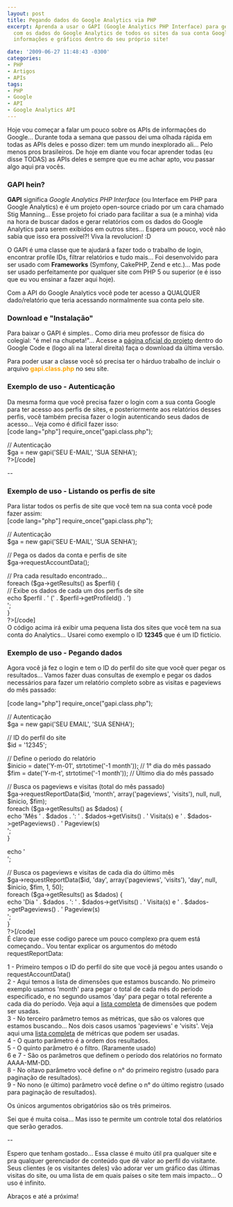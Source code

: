 ```yaml
---
layout: post
title: Pegando dados do Google Analytics via PHP
excerpt: Aprenda a usar o GAPI (Google Analytics PHP Interface) para gerar relatórios
  com os dados do Google Analytics de todos os sites da sua conta Google e exiba as
  informações e gráficos dentro do seu próprio site!

date: '2009-06-27 11:48:43 -0300'
categories:
- PHP
- Artigos
- APIs
tags:
- PHP
- Google
- API
- Google Analytics API
---
```

<p>Hoje vou começar a falar um pouco sobre os APIs de informações do Google... Durante toda a semana que passou dei uma olhada rápida em todas as APIs deles e posso dizer: tem um mundo inexplorado ali... Pelo menos pros brasileiros. De hoje em diante vou focar aprender todas (eu disse TODAS) as APIs deles e sempre que eu me achar apto, vou passar algo aqui pra vocês.</p>
<h3>GAPI hein?</h3>
<p><strong>GAPI</strong> significa <em>Google Analytics PHP Interface</em> (ou Interface em PHP para Google Analytics) e é um projeto open-source criado por um cara chamado Stig Manning... Esse projeto foi criado para facilitar a sua (e a minha) vida na hora de buscar dados e gerar relatórios com os dados do Google Analytics para serem exibidos em outros sites... Espera um pouco, você não sabia que isso era possivel?! Viva la revolucion! :D</p>
<p>O GAPI é uma classe que te ajudará a fazer todo o trabalho de login, encontrar profile IDs, filtrar relatórios e tudo mais... Foi desenvolvido para ser usado com <strong>Frameworks</strong> (Symfony, CakePHP, Zend e etc.)... Mas pode ser usado perfeitamente por qualquer site com PHP 5 ou superior (e é isso que eu vou ensinar a fazer aqui hoje).</p>
<p>Com a API do Google Analytics você pode ter acesso a QUALQUER dado/relatório que teria acessando normalmente sua conta pelo site.</p>
<h3>Download e "Instalação"</h3>
<p>Para baixar o GAPI é simples.. Como diria meu professor de física do colegial: "é mel na chupeta!"... Acesse a <a href="http://code.google.com/p/gapi-google-analytics-php-interface/" title="Google Analytics PHP Interaface" target="_blank">página oficial do projeto</a> dentro do Google Code e (logo ali na lateral direita) faça o download da última versão.</p>
<p>Para poder usar a classe você só precisa ter o hárduo trabalho de incluir o arquivo <span style="color: orange"><strong>gapi.class.php</strong></span> no seu site.</p>
<h3>Exemplo de uso - Autenticação</h3>
<p>Da mesma forma que você precisa fazer o login com a sua conta Google para ter acesso aos perfis de sites, e posteriormente aos relatórios desses perfis, você também precisa fazer o login autenticando seus dados de acesso... Veja como é dificil fazer isso:<br />
[code lang="php"]<?php<br />
	require_once("gapi.class.php");</p>
<p>	// Autenticação<br />
	$ga = new gapi('SEU E-MAIL', 'SUA SENHA');<br />
?>[/code]</p>
<p>--</p>
<h3>Exemplo de uso - Listando os perfis de site</h3>
<p>Para listar todos os perfis de site que você tem na sua conta você pode fazer assim:<br />
[code lang="php"]<?php<br />
	require_once("gapi.class.php");</p>
<p>	// Autenticação<br />
	$ga = new gapi('SEU E-MAIL', 'SUA SENHA');</p>
<p>	// Pega os dados da conta e perfis de site<br />
	$ga->requestAccountData();</p>
<p>	// Pra cada resultado encontrado...<br />
	foreach ($ga->getResults() as $perfil) {<br />
		// Exibe os dados de cada um dos perfis de site<br />
		echo $perfil . ' (' . $perfil->getProfileId() . ')<br />';<br />
	}<br />
?>[/code]<br />
O código acima irá exibir uma pequena lista dos sites que você tem na sua conta do Analytics... Usarei como exemplo o ID <strong>12345</strong> que é um ID fictício.</p>
<h3>Exemplo de uso - Pegando dados</h3>
<p>Agora você já fez o login e tem o ID do perfil do site que você quer pegar os resultados... Vamos fazer duas consultas de exemplo e pegar os dados necessários para fazer um relatório completo sobre as visitas e pageviews do mês passado:</p>
<p>[code lang="php"]<?php<br />
	require_once("gapi.class.php");</p>
<p>	// Autenticação<br />
	$ga = new gapi('SEU EMAIL', 'SUA SENHA');</p>
<p>	// ID do perfil do site<br />
	$id = '12345';</p>
<p>	// Define o periodo do relatório<br />
	$inicio = date('Y-m-01', strtotime('-1 month')); // 1° dia do mês passado<br />
	$fim = date('Y-m-t', strtotime('-1 month')); // Último dia do mês passado</p>
<p>	// Busca os pageviews e visitas (total do mês passado)<br />
	$ga->requestReportData($id, 'month', array('pageviews', 'visits'), null, null, $inicio, $fim);<br />
	foreach ($ga->getResults() as $dados) {<br />
		echo 'Mês ' . $dados . ': ' . $dados->getVisits() . ' Visita(s) e ' . $dados->getPageviews() . ' Pageview(s)<br />';<br />
	}</p>
<p>	echo '<br />';</p>
<p>	// Busca os pageviews e visitas de cada dia do último mês<br />
	$ga->requestReportData($id, 'day', array('pageviews', 'visits'), 'day', null, $inicio, $fim, 1, 50);<br />
	foreach ($ga->getResults() as $dados) {<br />
		echo 'Dia ' . $dados . ': ' . $dados->getVisits() . ' Visita(s) e ' . $dados->getPageviews() . ' Pageview(s)<br />';<br />
	}<br />
?>[/code]<br />
É claro que esse codigo parece um pouco complexo pra quem está começando.. Vou tentar explicar os argumentos do método requestReportData:</p>
<p>1 - Primeiro tempos o ID do perfil do site que você já pegou antes usando o requestAccountData()<br />
2 - Aqui temos a lista de dimensões que estamos buscando. No primeiro exemplo usamos 'month' para pegar o total de cada mês do período especificado, e no segundo usamos 'day' para pegar o total referente a cada dia do período. Veja aqui a <a href="http://code.google.com/intl/pt-BR/apis/analytics/docs/gdata/gdataReferenceDimensionsMetrics.html" target="_blank">lista completa</a> de dimensões que podem ser usadas.<br />
3 - No terceiro parâmetro temos as métricas, que são os valores que estamos buscando... Nos dois casos usamos 'pageviews' e 'visits'. Veja aqui uma <a href="http://code.google.com/intl/pt-BR/apis/analytics/docs/gdata/gdataReferenceDimensionsMetrics.html" target="_blank">lista completa</a> de métricas que podem ser usadas.<br />
4 - O quarto parâmetro é a ordem dos resultados.<br />
5 - O quinto parâmetro é o filtro. (Raramente usado)<br />
6 e 7 - São os parâmetros que definem o período dos relatórios no formato AAAA-MM-DD.<br />
8 - No oitavo parâmetro você define o n° do primeiro registro (usado para paginação de resultados).<br />
9 - No nono (e último) parâmetro você define o n° do último registro (usado para paginação de resultados).</p>
<p>Os únicos argumentos obrigatórios são os três primeiros.</p>
<p>Sei que é muita coisa... Mas isso te permite um controle total dos relatórios que serão gerados.</p>
<p>--</p>
<p>Espero que tenham gostado... Essa classe é muito útil pra qualquer site e pra qualquer gerenciador de conteúdo que dê valor ao perfil do visitante. Seus clientes (e os visitantes deles) vão adorar ver um gráfico das últimas visitas do site, ou uma lista de em quais países o site tem mais impacto... O uso é infinito.</p>
<p>Abraços e até a próxima!</p>
